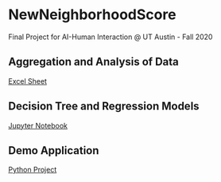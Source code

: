 # NewNeighborhoodScore
Final Project for AI-Human Interaction @ UT Austin - Fall 2020

## Aggregation and Analysis of Data
[Excel Sheet](https://github.com/KeeshanPatel/NewNeighborhoodScore/blob/main/AnalysisSheet.xlsx)


## Decision Tree and Regression Models
[Jupyter Notebook](https://github.com/KeeshanPatel/NewNeighborhoodScore/blob/main/Model%20for%20Area%20Score.ipynb)

## Demo Application
[Python Project](https://github.com/KeeshanPatel/NewNeighborhoodScore/tree/main/Python%20Application)

